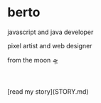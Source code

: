 # berto
javascript and java developer

pixel artist and web designer

from the moon 🛸

<br>
<br>
[read my story](STORY.md)
